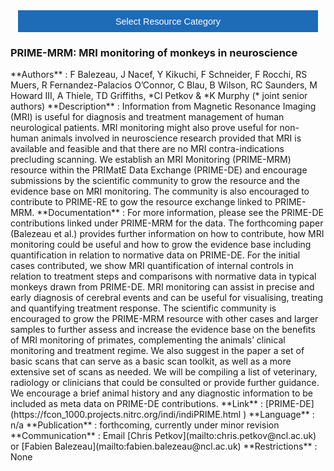 <!-- This piece of code configures a dropdown button for resource categories. It should be present on every page where you want the button -->
<head><meta name="viewport" content="width=device-width, initial-scale=1"><style>
.dropbtn {background-color: #1e6bb8; color: white; padding: 16px; font-size: 1rem; border: none; cursor: pointer; width: 30rem}
.dropbtn:hover, .dropbtn:focus {background-color: #2980B9;}
.dropdown {position: relative; display: inline-block;}
.dropdown-content {display: none; position: absolute; background-color: #f1f1f1; min-width: 100%; overflow: auto; box-shadow: 0px 8px 16px 0px rgba(0,0,0,0.2); z-index: 1; text-align: center; font-size: 1rem;}
.dropdown-content a { color: black; padding: 12px 16px; text-decoration: none; display: block;}
.dropdown a:hover {background-color: #ddd;}
.show {display: block;}
.dropbtn + .dropbtn { margin-left: auto; }
@media screen and (min-width: 64em) { .dropbtn { max-width: 64rem; width: 40rem; padding: 0.75rem 1rem; } }
@media screen and (min-width: 42em) and (max-width: 64em) { .dropbtn { width: 30rem; padding: 0.6rem 0.9rem; font-size: 0.9rem; } }
@media screen and (max-width: 42em) { .dropbtn { display: block; width: 20rem; padding: 0.75rem; font-size: 0.9rem; }
.dropbtn + .dropbtn { margin-top: 1rem; margin-left: 0; } }
</style></head>
<!------------------------------------------------------------------------>

<!-- This is the actual button -->
<center><div class="dropdown">
  <button onclick="myFunction()" class="dropbtn">Select Resource Category</button>
  <div id="myDropdown" class="dropdown-content">
    <a href="https://prime-re.github.io/templates_and_atlases">Template/Atlas</a>
    <a href="https://prime-re.github.io/pipelines_general">General analysis</a>
    <a href="https://prime-re.github.io/pipelines_structural">Structural analysis</a>
    <a href="https://prime-re.github.io/pipelines_fmri">Functional analysis</a>
    <a href="https://prime-re.github.io/pipelines_diffusion">Diffusion analysis</a>
    <a href="https://prime-re.github.io/data_sharing">Data sharing</a>
    <a href="https://prime-re.github.io/software_packages">Software packages</a>
    <a href="https://prime-re.github.io/hardware">Hardware & protocols</a>
  </div>
</div></center>

<!-- This script handles the button dynamics -->
<script>
function myFunction() {document.getElementById("myDropdown").classList.toggle("show");}
window.onclick = function(event) {
  if (!event.target.matches('.dropbtn')) { var dropdowns = document.getElementsByClassName("dropdown-content"); var i;
    for (i = 0; i < dropdowns.length; i++) {var openDropdown = dropdowns[i]; if (openDropdown.classList.contains('show')) {openDropdown.classList.remove('show'); } } }
} 
</script>



<!-- Start normal content here -->

### PRIME-MRM: MRI monitoring of monkeys in neuroscience    
<div class="rw-ui-container" data-title="PRIME-MRM rating"></div>    
**Authors**         : F Balezeau, J Nacef, Y Kikuchi, F Schneider, F Rocchi, RS Muers, R Fernandez-Palacios O’Connor, C Blau, B Wilson, RC Saunders, M Howard III, A Thiele, TD Griffiths, *CI Petkov & *K Murphy (* joint senior authors)                                                                    
**Description**     : Information from Magnetic Resonance Imaging (MRI) is useful for diagnosis and treatment management of human neurological patients. MRI monitoring might also prove useful for non-human animals involved in neuroscience research provided that MRI is available and feasible and that there are no MRI contra-indications precluding scanning. We establish an MRI Monitoring (PRIME-MRM) resource within the PRIMatE Data Exchange (PRIME-DE) and encourage submissions by the scientific community to grow the resource and the evidence base on MRI monitoring. The community is also encouraged to contribute to PRIME-RE to gow the resource exchange linked to PRIME-MRM.      
**Documentation**   : For more information, please see the PRIME-DE contributions linked under PRIME-MRM for the data. The forthcoming paper (Balezeau et al.) provides further information on how to contribute, how MRI monitoring could be useful and how to grow the evidence base including quantification in relation to normative data on PRIME-DE. For the initial cases contributed, we show MRI quantification of internal controls in relation to treatment steps and comparisons with normative data in typical monkeys drawn from PRIME-DE. MRI monitoring can assist in precise and early diagnosis of cerebral events and can be useful for visualising, treating and quantifying treatment response. The scientific community is encouraged to grow the PRIME-MRM resource with other cases and larger samples to further assess and increase the evidence base on the benefits of MRI monitoring of primates, complementing the animals’ clinical monitoring and treatment regime. We also suggest in the paper a set of basic scans that can serve as a basic scan toolkit, as well as a more extensive set of scans as needed. We will be compiling a list of veterinary, radiology or clinicians that could be consulted or provide further guidance. We encourage a brief animal history and any diagnostic information to be included as meta data on PRIME-DE contributions.                                           
**Link**            : [PRIME-DE](https://fcon_1000.projects.nitrc.org/indi/indiPRIME.html )               
**Language**        : n/a                                                       
**Publication**     : forthcoming, currently under minor revision               
**Communication**   : Email [Chris Petkov](mailto:chris.petkov@ncl.ac.uk) or [Fabien Balezeau](mailto:fabien.balezeau@ncl.ac.uk)                                                  
**Restrictions**    : None    
